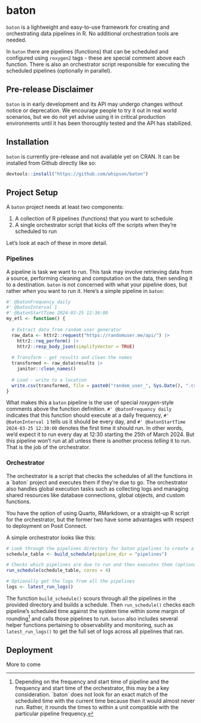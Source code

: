 
<!-- README.md is generated from README.Rmd. Please edit that file -->

# baton

<!-- badges: start -->
<!-- badges: end -->

`baton` is a lightweight and easy-to-use framework for creating and
orchestrating data pipelines in R. No additional orchestration tools are
needed.

In `baton` there are pipelines (functions) that can be scheduled and
configured using `roxygen2` tags - these are special comment above each
function. There is also an orchestrator script responsible for executing
the scheduled pipelines (optionally in parallel).

## Pre-release Disclaimer

`baton` is in early development and its API may undergo changes without
notice or deprecation. We encourage people to try it out in real world
scenarios, but we do not yet advise using it in critical production
environments until it has been thoroughly tested and the API has
stabilized.

## Installation

`baton` is currently pre-release and not available yet on CRAN. It can
be installed from Github directly like so:

``` r
devtools::install("https://github.com/whipson/baton")
```

## Project Setup

A `baton` project needs at least two components:

1.  A collection of R pipelines (functions) that you want to schedule
2.  A single orchestrator script that kicks off the scripts when they’re
    scheduled to run

Let’s look at each of these in more detail.

### Pipelines

A pipeline is task we want to run. This task may involve retrieving data
from a source, performing cleaning and computation on the data, then
sending it to a destination. `baton` is not concerned with what your
pipeline does, but rather *when* you want to run it. Here’s a simple
pipeline in `baton`:

``` r
#' @batonFrequency daily
#' @batonInterval 1
#' @batonStartTime 2024-03-25 12:30:00
my_etl <- function() {
  
  # Extract data from random user generator
  raw_data <- httr2::request("https://randomuser.me/api/") |> 
    httr2::req_perform() |> 
    httr2::resp_body_json(simplifyVector = TRUE)
  
  # Transform - get results and clean the names
  transformed <- raw_data$results |> 
    janitor::clean_names()
  
  # Load - write to a location
  write.csv(transformed, file = paste0("random_user_", Sys.Date(), ".csv"))
}
```

What makes this a `baton` pipeline is the use of special *roxygen*-style
comments above the function definition. `#' @batonFrequency daily`
indicates that this function should execute at a daily frequency,
`#' @batonInterval 1` tells us it should be every day, and
`#' @batonStartTime 2024-03-25 12:30:00` denotes the first time it
should run. In other words, we’d expect it to run every day at 12:30
starting the 25th of March 2024. But this pipeline won’t run at all
unless there is another process *telling* it to run. That is the job of
the orchestrator.

### Orchestrator

The orchestrator is a script that checks the schedules of all the
functions in a \`baton\` project and executes them if they’re due to go.
The orchestrator also handles global execution tasks such as collecting
logs and managing shared resources like database connections, global
objects, and custom functions.

You have the option of using Quarto, RMarkdown, or a straight-up R
script for the orchestrator, but the former two have some advantages
with respect to deployment on Posit Connect.

A simple orchestrator looks like this:

``` r
# Look through the pipelines directory for baton pipelines to create a schedule
schedule_table <- build_schedule(pipeline_dir = "pipelines")

# Checks which pipelines are due to run and then executes them (optionally in parallel)
run_schedule(schedule_table, cores = 4)

# Optionally get the logs from all the pipelines
logs <- latest_run_logs()
```

The function `build_schedule()` scours through all the
pipelines in the provided directory and builds a schedule. Then
`run_schedule()` checks each pipeline’s scheduled time against the
system time within some margin of rounding[^1] and calls those pipelines
to run. `baton` also includes several helper functions pertaining to
observability and monitoring, such as `latest_run_logs()` to get the
full set of logs across all pipelines that ran.

## Deployment

More to come

[^1]: Depending on the frequency and start time of pipeline and the
    frequency and start time of the orchestrator, this may be a key
    consideration. \`baton\` does not look for an exact match of the
    scheduled time with the current time because then it would almost
    never run. Rather, it rounds the times to within a unit compatible
    with the particular pipeline frequency.
